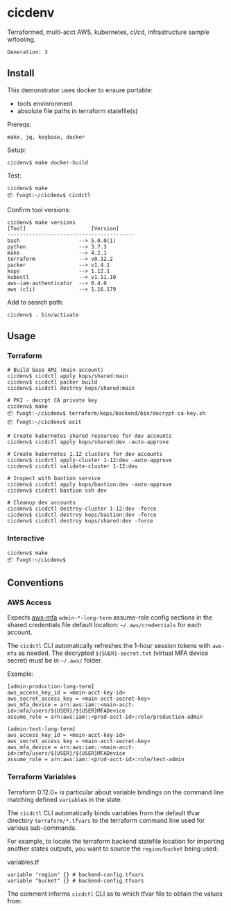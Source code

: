# cicdenv
Terraformed, multi-acct AWS, kubernetes, ci/cd, infrastructure sample w/tooling.

```
Generation: 3
```

## Install
This demonstrator uses docker to ensure portable:
* tools envinronment
* absolute file paths in terraform statefile(s)

Prereqs:
```
make, jq, keybase, docker
```

Setup:
```
cicdenv$ make docker-build
```

Test:
```
cicdenv$ make
📦 fvogt:~/cicdenv$ cicdctl
```

Confirm tool versions:
```
cicdenv$ make versions
[Tool]                     [Version]
-----------------------------------------
bash                   --> 5.0.0(1)
python                 --> 3.7.3
make                   --> 4.2.1
terraform              --> v0.12.2
packer                 --> v1.4.1
kops                   --> 1.12.1
kubectl                --> v1.11.10
aws-iam-authenticator  --> 0.4.0
aws (cli)              --> 1.16.179
```

Add to search path:
```
cicdenv$ . bin/activate
```

## Usage
### Terraform
```
# Build base AMI (main account)
cicdenv$ cicdctl apply kops/shared:main
cicdenv$ cicdctl packer build
cicdenv$ cicdctl destroy kops/shared:main

# PKI - decrpt CA private key
cicdenv$ make
📦 fvogt:~/cicdenv$ terraform/kops/backend/bin/decrypt-ca-key.sh
📦 fvogt:~/cicdenv$ exit

# Create kubernetes shared resources for dev accounts
cicdenv$ cicdctl apply kops/shared:dev -auto-approve

# Create kubernetes 1.12 clusters for dev accounts
cicdenv$ cicdctl apply-cluster 1-12:dev -auto-approve
cicdenv$ cicdctl validate-cluster 1-12:dev

# Inspect with bastion service
cicdenv$ cicdctl apply kops/bastion:dev -auto-approve
cicdenv$ cicdctl bastion ssh dev

# Cleanup dev accounts
cicdenv$ cicdctl destroy-cluster 1-12:dev -force
cicdenv$ cicdctl destroy kops/bastion:dev -force
cicdenv$ cicdctl destroy kops/shared:dev -force
```

### Interactive
```
cicdenv$ make
📦 fvogt:~/cicdenv$
```

## Conventions
### AWS Access
Expects [aws-mfa]() `admin-*-long-term` assume-role config sections 
in the shared credentials file default location: `~/.aws/credentials` for each account.

The `cicdctl` CLI automatically refreshes the 1-hour session tokens with `aws-mfa` as needed.
The decrypted `${SUER}-secret.txt` (virtual MFA device secret) must be in `~/.aws/` folder.

Example:
```
[admin-production-long-term]
aws_access_key_id = <main-acct-key-id>
aws_secret_access_key = <main-acct-secret-key>
aws_mfa_device = arn:aws:iam::<main-acct-id>:mfa/users/${USER}/${USER}MFADevice
assume_role = arn:aws:iam::<prod-acct-id>:role/production-admin

[admin-test-long-term]
aws_access_key_id = <main-acct-key-id>
aws_secret_access_key = <main-acct-secret-key>
aws_mfa_device = arn:aws:iam::<main-acct-id>:mfa/users/${USER}/${USER}MFADevice
assume_role = arn:aws:iam::<prod-acct-id>:role/test-admin
```

### Terraform Variables
Terraform 0.12.0+ is particular about variable bindings on the command line
matching defined `variable`s in the state.

The `cicdctl` CLI automatically binds variables from the default tfvar directory `terraform/*.tfvars`
to the terraform command line used for various sub-commands.

For example, to locate the terraform backend statefile location for
importing another states outputs, you want to source the `region/bucket` being used:

variables.tf
```
variable "region" {} # backend-config.tfvars
variable "bucket" {} # backend-config.tfvars
```
The comment informs `cicdctl` CLI as to which tfvar file to obtain the values from.
